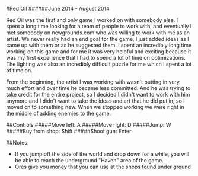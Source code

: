 #Red Oil
######June 2014 - August 2014

Red Oil was the first and only game I worked on with somebody else. I spent a long time looking for a team of people to work with, and eventually I met somebody on newgrounds.com who was willing to work with me as an artist. We never really had an end goal for the game, I just added ideas as I came up with them or as he suggested them. I spent an incredibly long time working on this game and for me it was very helpful and exciting because it was my first experience that I had to spend a lot of time on optimizations. The lighting was also an incredibly difficult puzzle for me which I spent a lot of time on.

From the beginning, the artist I was working with wasn't putting in very much effort and over time he became less committed. And he was trying to take credit for the entire project, so I decided I didn't want to work with him anymore and I didn't want to take the ideas and art that he did put in, so I moved on to something new. When we stopped working we were right in the middle of adding enemies to the game.

##Controls
#####Move left: A
#####Move right: D
#####Jump: W
#####Buy from shop: Shift
#####Shoot gun: Enter

##Notes:
- If you jump off the side of the world and drop down for a while, you will be able to reach the underground "Haven" area of the game.
- Ores give you money that you can use at the shops found under ground

